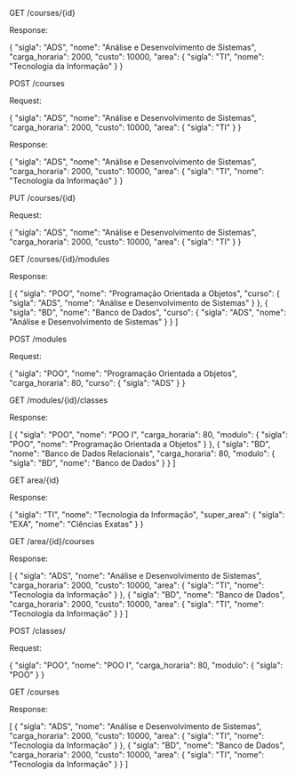 GET /courses/{id}

Response:

{
    "sigla": "ADS",
    "nome": "Análise e Desenvolvimento de Sistemas",
    "carga_horaria": 2000,
    "custo": 10000,
    "area": {
        "sigla": "TI",
        "nome": "Tecnologia da Informação"
    }
}


POST /courses 

Request:

{
    "sigla": "ADS",
    "nome": "Análise e Desenvolvimento de Sistemas",
    "carga_horaria": 2000,
    "custo": 10000,
    "area": {
        "sigla": "TI"
    }
}

Response:

{
    "sigla": "ADS",
    "nome": "Análise e Desenvolvimento de Sistemas",
    "carga_horaria": 2000,
    "custo": 10000,
    "area": {
        "sigla": "TI",
        "nome": "Tecnologia da Informação"
    }
}



PUT /courses/{id}

Request:

{
    "sigla": "ADS",
    "nome": "Análise e Desenvolvimento de Sistemas",
    "carga_horaria": 2000,
    "custo": 10000,
    "area": {
        "sigla": "TI"
    }
}

GET /courses/{id}/modules

Response:

[
    {
        "sigla": "POO",
        "nome": "Programação Orientada a Objetos",
        "curso": {
            "sigla": "ADS",
            "nome": "Análise e Desenvolvimento de Sistemas"
        }
    },
    {
        "sigla": "BD",
        "nome": "Banco de Dados",
        "curso": {
            "sigla": "ADS",
            "nome": "Análise e Desenvolvimento de Sistemas"
        }
    }
]

POST /modules 

Request:

{
    "sigla": "POO",
    "nome": "Programação Orientada a Objetos",
    "carga_horaria": 80,
    "curso": {
        "sigla": "ADS"
    }
}

GET /modules/{id}/classes

Response:

[
    {
        "sigla": "POO",
        "nome": "POO I",
        "carga_horaria": 80,
        "modulo": {
            "sigla": "POO",
            "nome": "Programação Orientada a Objetos"
        }
    },
    {
        "sigla": "BD",
        "nome": "Banco de Dados Relacionais",
        "carga_horaria": 80,
        "modulo": {
            "sigla": "BD",
            "nome": "Banco de Dados"
        }
    }
]


GET area/{id}

Response:

{
    "sigla": "TI",
    "nome": "Tecnologia da Informação",
    "super_area": {
        "sigla": "EXA",
        "nome": "Ciências Exatas"
    }
}

GET /area/{id}/courses

Response:

[
    {
        "sigla": "ADS",
        "nome": "Análise e Desenvolvimento de Sistemas",
        "carga_horaria": 2000,
        "custo": 10000,
        "area": {
            "sigla": "TI",
            "nome": "Tecnologia da Informação"
        }
    },
    {
        "sigla": "BD",
        "nome": "Banco de Dados",
        "carga_horaria": 2000,
        "custo": 10000,
        "area": {
            "sigla": "TI",
            "nome": "Tecnologia da Informação"
        }
    }
]

POST /classes/

Request:

{
    "sigla": "POO",
    "nome": "POO I",
    "carga_horaria": 80,
    "modulo": {
        "sigla": "POO"
    }
}



GET /courses

Response:

[
    {
        "sigla": "ADS",
        "nome": "Análise e Desenvolvimento de Sistemas",
        "carga_horaria": 2000,
        "custo": 10000,
        "area": {
            "sigla": "TI",
            "nome": "Tecnologia da Informação"
        }
    },
    {
        "sigla": "BD",
        "nome": "Banco de Dados",
        "carga_horaria": 2000,
        "custo": 10000,
        "area": {
            "sigla": "TI",
            "nome": "Tecnologia da Informação"
        }
    }
]


